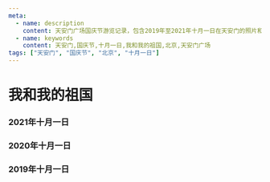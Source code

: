 ```yaml
---
meta:
  - name: description
    content: 天安门广场国庆节游览记录，包含2019年至2021年十月一日在天安门的照片和游览体验
  - name: keywords
    content: 天安门,国庆节,十月一日,我和我的祖国,北京,天安门广场
tags: ["天安门", "国庆节", "北京", "十月一日"]
---
```


# 我和我的祖国

### 2021年十月一日

<ImgView title="天安门" url="https://8.z.wiki/images/20211116/d11a9449987b47a6892e6b335fd51755.png" />

<ImgView title="天安门" url="https://8.z.wiki/images/20211116/da6897c3d65342f0b7220dcf4a086706.png" />

<ImgView title="天安门" url="https://8.z.wiki/images/20211116/2de94318948d4ac9b594936aaa8b5a72.png" />


### 2020年十月一日

<ImgView title="天安门" url="https://8.z.wiki/images/20211116/0bc7c002f7e04961a8a56b8a5fac5455.png" />

<ImgView title="天安门" url="https://8.z.wiki/images/20211116/3cf619e3ebbb4d5cbe689fe1ab59098a.png" />

<ImgView title="天安门" url="https://8.z.wiki/images/20211116/adef7b3b96ea44148f98fd26e04c84e9.png" />

### 2019年十月一日

<ImgView title="天安门" url="https://7.z.wiki/images/20211116/cadfa2e9412b4846a865462f7f1a1363.png" />

<ImgView title="天安门" url="https://7.z.wiki/images/20211116/806dd52cf2c449429556cd0ce2417288.png" />

<ImgView title="天安门" url="https://7.z.wiki/images/20211116/049395df9a2e49828b1900f05880bec0.png" />

<ImgView title="天安门" url="https://4.z.wiki/images/20211116/0037302aa5a7458e91fb9568b2a56a2b.png" />
